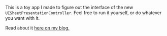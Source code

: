 This is a toy app I made to figure out the interface of the new `UISheetPresentationController`. Feel free to run it yourself, or do whatever you want with it.

Read about it [here on my blog.](https://dilloncodes.com/native-ios-half-sheets)
